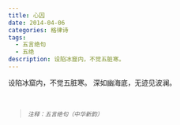 ```yaml
---
title: 心囚
date: 2014-04-06
categories: 格律诗
tags:
  - 五言绝句
  - 五绝
description: 设陷冰窟内，不觉五脏寒。
---
```


设陷冰窟内，不觉五脏寒。
深如幽海底，无迹见波澜。

<br/>
<blockquote>
<p><small><i>注释：五言绝句（中华新韵）</i></small></p>
</blockquote>